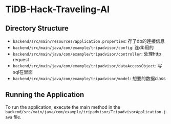 # TiDB-Hack-Traveling-AI



## Directory Structure

- `backend/src/main/resources/application.properties`: 存了db的连接信息
- `backend/src/main/java/com/example/tripadvisor/config`: 连db用的
- `backend/src/main/java/com/example/tripadvisor/controller`: 处理http request
- `backend/src/main/java/com/example/tripadvisor/dataAccessObject`: 写sql在里面
- `backend/src/main/java/com/example/tripadvisor/model`: 想要的数据class

## Running the Application

To run the application, execute the main method in the `backend/src/main/java/com/example/tripadvisor/TripadvisorApplication.java` file.
